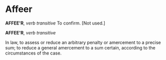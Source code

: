 # Affeer

**AFFEE'R**, _verb transitive_ To confirm. \[Not used.\]

**AFFEE'R**, _verb transitive_

In law, to assess or reduce an arbitrary penalty or amercement to a precise sum; to reduce a general amercement to a sum certain, according to the circumstances of the case.